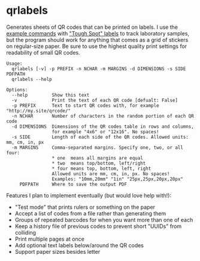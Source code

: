 qrlabels
========

Generates sheets of QR codes that can be printed on labels. I use the
[example commands](https://github.com/jefdaj/qrlabels/tree/master/examples) with
["Tough Spot" labels](https://www.amazon.com/Diversified-Tough-Spots-SPOT-1000-Polyvinyl-Diameter/dp/B00APK3EJE)
to track laboratory samples, but the program should work for anything that
comes as a grid of stickers on regular-size paper. Be sure to use the highest
quality print settings for readability of small QR codes.

```
Usage:
  qrlabels [-v] -p PREFIX -n NCHAR -m MARGINS -d DIMENSIONS -s SIDE PDFPATH
  qrlabels --help

Options:
  --help         Show this text
  -v             Print the text of each QR code [defualt: False]
  -p PREFIX      Text to start QR codes with, for example "http://my.site/qrcode/"
  -n NCHAR       Number of characters in the random portion of each QR code
  -d DIMENSIONS  Dimensions of the QR codes table in rows and columns,
                 for example "4x6" or "12x16". No spaces!
  -s SIDE        Length of each side of the QR codes. Allowed units: mm, cm, in, px
  -m MARGINS     Comma-separated margins. Specify one, two, or all four:
                 * one  means all margins are equal
                 * two  means top/bottom, left/right
                 * four means top, bottom, left, right
                 Allowed units are mm, cm, in, px. No spaces!
                 Examples: "10mm,20mm" "1in" "25px,25px,20px,20px"
     PDFPATH     Where to save the output PDF
```

Features I plan to implement eventually (but would love help with!):

* "Test mode" that prints rulers or something on the paper
* Accept a list of codes from a file rather than generating them
* Groups of repeated barcodes for when you want more than one of each
* Keep a history file of previous codes to prevent short "UUIDs" from colliding
* Print multiple pages at once
* Add optional text labels below/around the QR codes
* Support paper sizes besides letter
